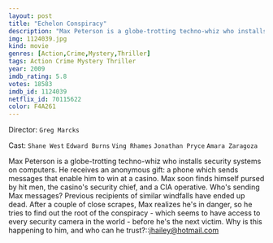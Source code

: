 ```yaml
---
layout: post
title: "Echelon Conspiracy"
description: "Max Peterson is a globe-trotting techno-whiz who installs security systems on computers. He receives an anonymous gift: a phone which sends messages that enable him to win at a casino. Max soon finds himself pursed by hit men, the casino's security chief, and a CIA operative. Who's sending Max messages? Previous recipients of similar windfalls have ended up dead. After a couple of close scrapes, Max realizes he's.."
img: 1124039.jpg
kind: movie
genres: [Action,Crime,Mystery,Thriller]
tags: Action Crime Mystery Thriller 
year: 2009
imdb_rating: 5.8
votes: 18583
imdb_id: 1124039
netflix_id: 70115622
color: F4A261
---
```

Director: `Greg Marcks`  

Cast: `Shane West` `Edward Burns` `Ving Rhames` `Jonathan Pryce` `Amara Zaragoza` 

Max Peterson is a globe-trotting techno-whiz who installs security systems on computers. He receives an anonymous gift: a phone which sends messages that enable him to win at a casino. Max soon finds himself pursed by hit men, the casino's security chief, and a CIA operative. Who's sending Max messages? Previous recipients of similar windfalls have ended up dead. After a couple of close scrapes, Max realizes he's in danger, so he tries to find out the root of the conspiracy - which seems to have access to every security camera in the world - before he's the next victim. Why is this happening to him, and who can he trust?::<jhailey@hotmail.com>